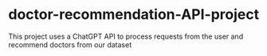 # doctor-recommendation-API-project
This project uses a ChatGPT API to process requests from the user and recommend doctors from our dataset
